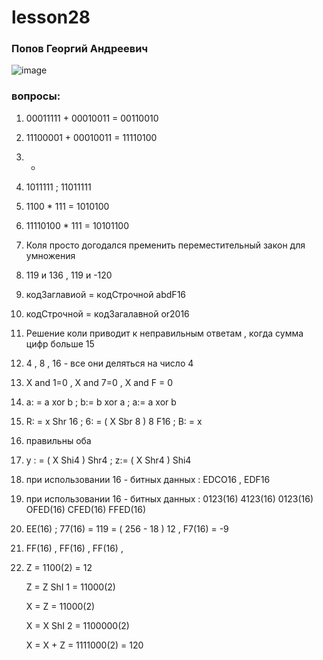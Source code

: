 # lesson28

### Попов Георгий Андреевич

![image](https://github.com/user-attachments/assets/f7b2e7e9-3b15-43af-b630-679eca02e108)

### вопросы:

1) 00011111 + 00010011 = 00110010

2) 11100001 + 00010011 = 11110100

3) -

4) 1011111 ; 11011111

5) 1100 * 111 = 1010100

6) 11110100 * 111 = 10101100

7) Коля просто догодался пременить переместительный закон для умножения

8) 119 и 136 , 119 и -120

9) кодЗаглавиой = кодСтрочной abdF16

10) кодСтрочной = кодЗагалавной or2016

11) Решение коли приводит к неправильным ответам , когда сумма цифр больше 15

12) 4 , 8 , 16 - все они деляться на число 4

13) X and 1=0 , X and 7=0 , X and F = 0

14) a: = a xor b ; b:= b xor a ; a:= a xor b

15) R: = x Shr 16 ; 6: = ( X Sbr 8 ) 8 F16 ; B: = x

16) правильны оба

17) y : = ( X Shi4 ) Shr4 ; z:= ( X Shr4 ) Shi4

18) при использовании 16 - битных данных : EDCO16 , EDF16

19) при использовании 16 - битных данных : 0123(16) 4123(16) 0123(16) OFED(16) CFED(16) FFED(16)

20) EE(16) ; 77(16) = 119 = ( 256 - 18 ) 12 , F7(16) = -9

21) FF(16) , FF(16) , FF(16) ,

22) Z = 1100(2) = 12

    Z = Z ShI 1 = 11000(2)

    X = Z = 11000(2)

    X = X ShI 2 = 1100000(2)

    X = X + Z = 1111000(2) = 120


